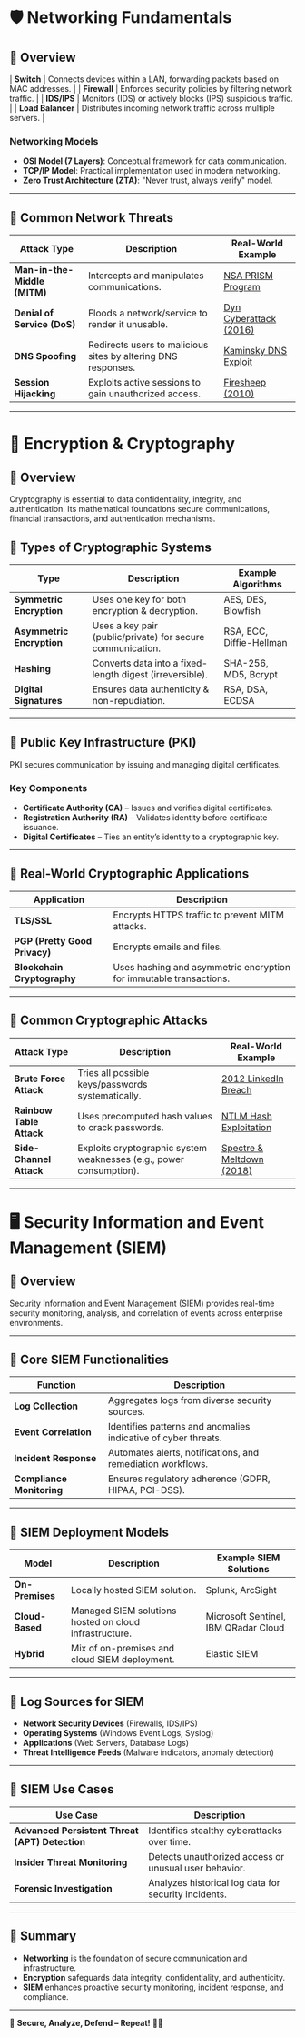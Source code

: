 # 🛡 Networking Fundamentals

## 📌 Overview
| **Switch** | Connects devices within a LAN, forwarding packets based on MAC addresses. |
| **Firewall** | Enforces security policies by filtering network traffic. |
| **IDS/IPS** | Monitors (IDS) or actively blocks (IPS) suspicious traffic. |
| **Load Balancer** | Distributes incoming network traffic across multiple servers. |

### **Networking Models**
- **OSI Model (7 Layers)**: Conceptual framework for data communication.
- **TCP/IP Model**: Practical implementation used in modern networking.
- **Zero Trust Architecture (ZTA)**: "Never trust, always verify" model.

---

## 🔹 **Common Network Threats**
| Attack Type | Description | Real-World Example |
|------------|-------------|--------------------|
| **Man-in-the-Middle (MITM)** | Intercepts and manipulates communications. | [NSA PRISM Program](https://en.wikipedia.org/wiki/PRISM_(surveillance_program)) |
| **Denial of Service (DoS)** | Floods a network/service to render it unusable. | [Dyn Cyberattack (2016)](https://en.wikipedia.org/wiki/2016_Dyn_cyberattack) |
| **DNS Spoofing** | Redirects users to malicious sites by altering DNS responses. | [Kaminsky DNS Exploit](https://en.wikipedia.org/wiki/Dan_Kaminsky) |
| **Session Hijacking** | Exploits active sessions to gain unauthorized access. | [Firesheep (2010)](https://en.wikipedia.org/wiki/Firesheep) |

---

# 🔐 Encryption & Cryptography

## 📌 Overview
Cryptography is essential to data confidentiality, integrity, and authentication. Its mathematical foundations secure communications, financial transactions, and authentication mechanisms.

## 🔹 **Types of Cryptographic Systems**
| Type | Description | Example Algorithms |
|------|------------|--------------------|
| **Symmetric Encryption** | Uses one key for both encryption & decryption. | AES, DES, Blowfish |
| **Asymmetric Encryption** | Uses a key pair (public/private) for secure communication. | RSA, ECC, Diffie-Hellman |
| **Hashing** | Converts data into a fixed-length digest (irreversible). | SHA-256, MD5, Bcrypt |
| **Digital Signatures** | Ensures data authenticity & non-repudiation. | RSA, DSA, ECDSA |

---

## 🔹 **Public Key Infrastructure (PKI)**
PKI secures communication by issuing and managing digital certificates.

### **Key Components**
- **Certificate Authority (CA)** – Issues and verifies digital certificates.
- **Registration Authority (RA)** – Validates identity before certificate issuance.
- **Digital Certificates** – Ties an entity’s identity to a cryptographic key.

---

## 🔹 **Real-World Cryptographic Applications**
| Application | Description |
|------------|-------------|
| **TLS/SSL** | Encrypts HTTPS traffic to prevent MITM attacks. |
| **PGP (Pretty Good Privacy)** | Encrypts emails and files. |
| **Blockchain Cryptography** | Uses hashing and asymmetric encryption for immutable transactions. |

---

## 🔹 **Common Cryptographic Attacks**
| Attack Type | Description | Real-World Example |
|------------|-------------|--------------------|
| **Brute Force Attack** | Tries all possible keys/passwords systematically. | [2012 LinkedIn Breach](https://en.wikipedia.org/wiki/2012_LinkedIn_hack) |
| **Rainbow Table Attack** | Uses precomputed hash values to crack passwords. | [NTLM Hash Exploitation](https://en.wikipedia.org/wiki/NT_LAN_Manager) |
| **Side-Channel Attack** | Exploits cryptographic system weaknesses (e.g., power consumption). | [Spectre & Meltdown (2018)](https://en.wikipedia.org/wiki/Meltdown_(security_vulnerability)) |

---

# 🖥 Security Information and Event Management (SIEM)

## 📌 Overview
Security Information and Event Management (SIEM) provides real-time security monitoring, analysis, and correlation of events across enterprise environments.

---

## 🔹 **Core SIEM Functionalities**
| Function | Description |
|----------|------------|
| **Log Collection** | Aggregates logs from diverse security sources. |
| **Event Correlation** | Identifies patterns and anomalies indicative of cyber threats. |
| **Incident Response** | Automates alerts, notifications, and remediation workflows. |
| **Compliance Monitoring** | Ensures regulatory adherence (GDPR, HIPAA, PCI-DSS). |

---

## 🔹 **SIEM Deployment Models**
| Model | Description | Example SIEM Solutions |
|-------|-------------|------------------------|
| **On-Premises** | Locally hosted SIEM solution. | Splunk, ArcSight |
| **Cloud-Based** | Managed SIEM solutions hosted on cloud infrastructure. | Microsoft Sentinel, IBM QRadar Cloud |
| **Hybrid** | Mix of on-premises and cloud SIEM deployment. | Elastic SIEM |

---

## 🔹 **Log Sources for SIEM**
- **Network Security Devices** (Firewalls, IDS/IPS)
- **Operating Systems** (Windows Event Logs, Syslog)
- **Applications** (Web Servers, Database Logs)
- **Threat Intelligence Feeds** (Malware indicators, anomaly detection)

---

## 🔹 **SIEM Use Cases**
| Use Case | Description |
|----------|-------------|
| **Advanced Persistent Threat (APT) Detection** | Identifies stealthy cyberattacks over time. |
| **Insider Threat Monitoring** | Detects unauthorized access or unusual user behavior. |
| **Forensic Investigation** | Analyzes historical log data for security incidents. |

---

## 📜 Summary
- **Networking** is the foundation of secure communication and infrastructure.
- **Encryption** safeguards data integrity, confidentiality, and authenticity.
- **SIEM** enhances proactive security monitoring, incident response, and compliance.

---

🚀 **Secure, Analyze, Defend – Repeat!** 🏴‍☠️